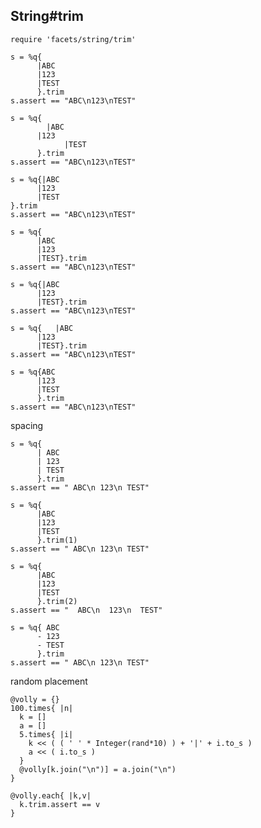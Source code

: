 ## String#trim

    require 'facets/string/trim'

    s = %q{
          |ABC
          |123
          |TEST
          }.trim
    s.assert == "ABC\n123\nTEST"

    s = %q{
            |ABC
          |123
                |TEST
          }.trim
    s.assert == "ABC\n123\nTEST"

    s = %q{|ABC
          |123
          |TEST
    }.trim
    s.assert == "ABC\n123\nTEST"

    s = %q{
          |ABC
          |123
          |TEST}.trim
    s.assert == "ABC\n123\nTEST"

    s = %q{|ABC
          |123
          |TEST}.trim
    s.assert == "ABC\n123\nTEST"

    s = %q{   |ABC
          |123
          |TEST}.trim
    s.assert == "ABC\n123\nTEST"

    s = %q{ABC
          |123
          |TEST
          }.trim
    s.assert == "ABC\n123\nTEST"

spacing

    s = %q{
          | ABC
          | 123
          | TEST
          }.trim
    s.assert == " ABC\n 123\n TEST"

    s = %q{
          |ABC
          |123
          |TEST
          }.trim(1)
    s.assert == " ABC\n 123\n TEST"

    s = %q{
          |ABC
          |123
          |TEST
          }.trim(2)
    s.assert == "  ABC\n  123\n  TEST"

    s = %q{ ABC
          - 123
          - TEST
          }.trim
    s.assert == " ABC\n 123\n TEST"

random placement

    @volly = {}
    100.times{ |n|
      k = []
      a = []
      5.times{ |i|
        k << ( ( ' ' * Integer(rand*10) ) + '|' + i.to_s )
        a << ( i.to_s )
      }
      @volly[k.join("\n")] = a.join("\n")
    }

    @volly.each{ |k,v|
      k.trim.assert == v
    }

